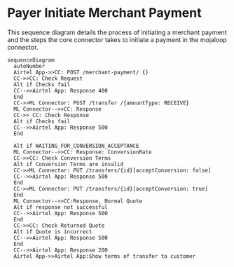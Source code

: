# Payer Initiate Merchant Payment 
This sequence diagram details the process of initiating a merchant payment and the steps the core connector takes to initiate a payment in the mojaloop connector.

```mermaid
sequenceDiagram
  autoNumber
  Airtel App->>CC: POST /merchant-payment/ {}
  CC->>CC: Check Request
  Alt if Checks fail
  CC-->>Airtel App: Response 400
  End
  CC->>ML Connector: POST /transfer /{amountType: RECEIVE} 
  ML Connector-->>CC: Response
  CC->> CC: Check Response
  Alt if Checks fail
  CC-->>Airtel App: Response 500
  End

  Alt if WAITING_FOR_CONVERSION_ACCEPTANCE
  ML Connector-->>CC: Response: ConversionRate
  CC->>CC: Check Conversion Terms
  Alt if Conversion Terms are invalid
  CC->>ML Connector: PUT /transfers/{id}[acceptConversion: false]
  CC-->>Airtel App: Response 500
  End
  CC->>ML Connector: PUT /transfers/{id}[acceptConversion: true]
  End
  ML Connector-->>CC:Response, Normal Quote
  Alt if response not successful
  CC-->>Airtel App: Response 500
  End
  CC->>CC: Check Returned Quote
  Alt if Quote is incorrect
  CC-->>Airtel App: Response 500
  End
  CC-->>Airtel App: Response 200
  Airtel App->>Airtel App:Show terms of transfer to customer
```